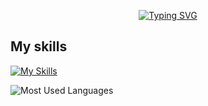 <p align="center" width="100%">
  <a href="https://git.io/typing-svg"><img src="https://readme-typing-svg.demolab.com?font=Fira+Code&weight=500&size=32&duration=1500&pause=2500&color=1C84CF&center=true&vCenter=true&random=false&width=436&height=150&lines=Hello!+I'm+cordelia!" alt="Typing SVG" /></a>
</p>

## My skills

[![My Skills](https://skillicons.dev/icons?i=html,css,js,ts)](https://skillicons.dev)

![Most Used Languages](https://raw.githubusercontent.com/cordelia-sixth/github-stats-transparent/output/generated/languages.svg)

<!--
**cordelia-sixth/cordelia-sixth** is a ✨ _special_ ✨ repository because its `README.md` (this file) appears on your GitHub profile.

Here are some ideas to get you started:

- 🔭 I’m currently working on ...
- 🌱 I’m currently learning ...
- 👯 I’m looking to collaborate on ...
- 🤔 I’m looking for help with ...
- 💬 Ask me about ...
- 📫 How to reach me: ...
- 😄 Pronouns: ...
- ⚡ Fun fact: ...
-->
